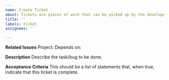 ```yaml
---
name: Create Ticket
about: Tickets are pieces of work that can be picked up by the development team
title: ''
labels: ticket
assignees: ''

---
```


**Related Issues**
Project:
Depends on:

**Description**
Describe the task/bug to be done.

**Acceptance Criteria**
This should be a list of statements that, when true, indicate that this ticket is complete.
